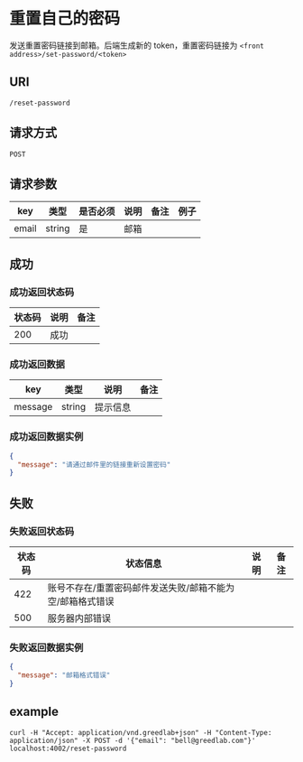 # 重置自己的密码

发送重置密码链接到邮箱。后端生成新的 token，重置密码链接为 `<front address>/set-password/<token>`

## URI

```
/reset-password
```

## 请求方式

```
POST
```

## 请求参数

| key | 类型 | 是否必须 | 说明 | 备注 | 例子 |
| --- | --- | --- | --- | --- | --- |
| email | string | 是 | 邮箱 |  |  |

## 成功

### 成功返回状态码

| 状态码 | 说明 | 备注 |
| --- | --- | --- |
| 200 | 成功 |  |

### 成功返回数据

| key | 类型 | 说明 | 备注 |
| --- | --- | --- | --- |
| message | string | 提示信息 |  |

### 成功返回数据实例

```json
{
  "message": "请通过邮件里的链接重新设置密码"
}
```

## 失败

### 失败返回状态码

| 状态码 | 状态信息 | 说明 | 备注 |
| --- | --- | --- | --- |
| 422 | 账号不存在/重置密码邮件发送失败/邮箱不能为空/邮箱格式错误 |  |  |
| 500 | 服务器内部错误 |  |  |

### 失败返回数据实例

```json
{
  "message": "邮箱格式错误"
}
```

## example

```
curl -H "Accept: application/vnd.greedlab+json" -H "Content-Type: application/json" -X POST -d '{"email": "bell@greedlab.com"}' localhost:4002/reset-password
```
